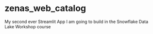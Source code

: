 # zenas_web_catalog
My second ever Streamlit App I am going to build in the Snowflake Data Lake Workshop course 
